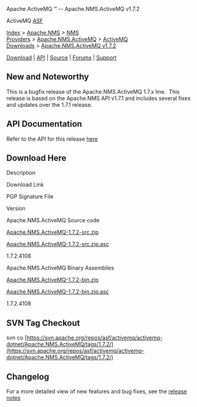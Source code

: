 Apache ActiveMQ ™ -- Apache.NMS.ActiveMQ v1.7.2 

ActiveMQ [ASF](http://www.apache.org)

[Index](index.html) > [Apache.NMS](apachenms.html) > [NMS Providers](nms-providers.html) > [Apache.NMS.ActiveMQ](apachenmsactivemq.html) > [ActiveMQ Downloads](activemq-downloads.html) > [Apache.NMS.ActiveMQ v1.7.2](apachenmsactivemq-v172.html)

[Download](download.html) | [API](nms-api.html) | [Source](source.html) | [Forums](http://activemq.apache.org/discussion-forums.html) | [Support](http://activemq.apache.org/support.html)

New and Noteworthy
------------------

This is a bugfix release of the Apache.NMS.ActiveMQ 1.7.x line.  This release is based on the Apache.NMS API v1.7.1 and includes several fixes and updates over the 1.7.1 release. 

API Documentation
-----------------

Refer to the API for this release [here](nms-api.html)

Download Here
-------------

Description

Download Link

PGP Signature File

Version

Apache.NMS.ActiveMQ Source code

[Apache.NMS.ActiveMQ-1.7.2-src.zip](http://www.apache.org/dyn/closer.lua/activemq/apache-nms/1.7.0/Apache.NMS.ActiveMQ-1.7.2-src.zip)

[Apache.NMS.ActiveMQ-1.7.2-src.zip.asc](http://www.apache.org/dist/activemq/apache-nms/1.7.0/Apache.NMS.ActiveMQ-1.7.2-src.zip.asc)

1.7.2.4108

Apache.NMS.ActiveMQ Binary Assemblies

[Apache.NMS.ActiveMQ-1.7.2-bin.zip](http://www.apache.org/dyn/closer.lua/activemq/apache-nms/1.7.0/Apache.NMS.ActiveMQ-1.7.2-bin.zip)

[Apache.NMS.ActiveMQ-1.7.2-bin.zip.asc](http://www.apache.org/dist/activemq/apache-nms/1.7.0/Apache.NMS.ActiveMQ-1.7.2-bin.zip.asc)

1.7.2.4108

SVN Tag Checkout
----------------

svn co [https://svn.apache.org/repos/asf/activemq/activemq-dotnet/Apache.NMS.ActiveMQ/tags/1.7.2/](https://svn.apache.org/repos/asf/activemq/activemq-dotnet/Apache.NMS.ActiveMQ/tags/1.7.2/)

Changelog
---------

For a more detailed view of new features and bug fixes, see the [release notes](https://issues.apache.org/jira/secure/ReleaseNote.jspa?projectId=12311201&version=12332993)


